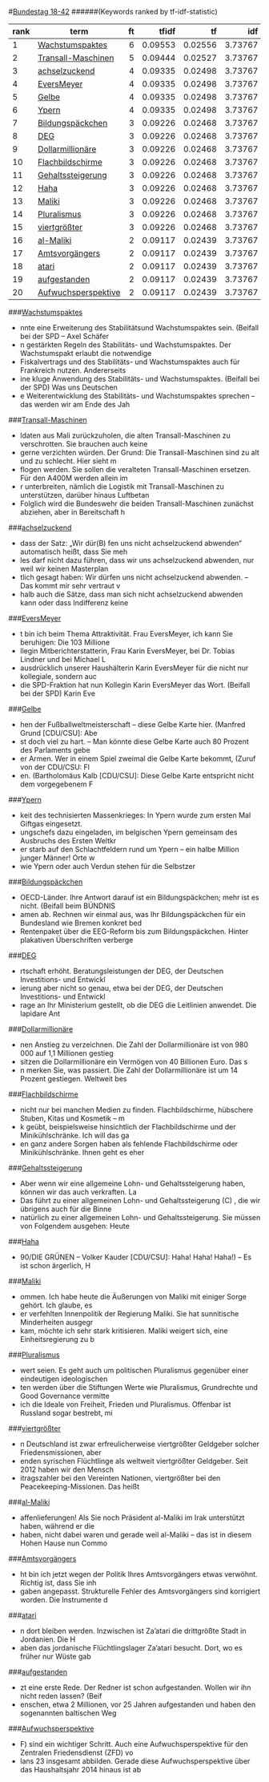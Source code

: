 #<a href='http://dip21.bundestag.de/dip21/btp/18/18042.pdf' target='x'>Bundestag 18-42</a> 
######(Keywords ranked by tf-idf-statistic) 

rank | term | ft | tfidf | tf | idf
--- | --- | ---: | ---: | ---: | ---:
1 | [Wachstumspaktes](#wachstumspaktes) | 6 | 0.09553 | 0.02556 | 3.73767
2 | [Transall-Maschinen](#transall-maschinen) | 5 | 0.09444 | 0.02527 | 3.73767
3 | [achselzuckend](#achselzuckend) | 4 | 0.09335 | 0.02498 | 3.73767
4 | [EversMeyer](#eversmeyer) | 4 | 0.09335 | 0.02498 | 3.73767
5 | [Gelbe](#gelbe) | 4 | 0.09335 | 0.02498 | 3.73767
6 | [Ypern](#ypern) | 4 | 0.09335 | 0.02498 | 3.73767
7 | [Bildungspäckchen](#bildungspäckchen) | 3 | 0.09226 | 0.02468 | 3.73767
8 | [DEG](#deg) | 3 | 0.09226 | 0.02468 | 3.73767
9 | [Dollarmillionäre](#dollarmillionäre) | 3 | 0.09226 | 0.02468 | 3.73767
10 | [Flachbildschirme](#flachbildschirme) | 3 | 0.09226 | 0.02468 | 3.73767
11 | [Gehaltssteigerung](#gehaltssteigerung) | 3 | 0.09226 | 0.02468 | 3.73767
12 | [Haha](#haha) | 3 | 0.09226 | 0.02468 | 3.73767
13 | [Maliki](#maliki) | 3 | 0.09226 | 0.02468 | 3.73767
14 | [Pluralismus](#pluralismus) | 3 | 0.09226 | 0.02468 | 3.73767
15 | [viertgrößter](#viertgrößter) | 3 | 0.09226 | 0.02468 | 3.73767
16 | [al-Maliki](#al-maliki) | 2 | 0.09117 | 0.02439 | 3.73767
17 | [Amtsvorgängers](#amtsvorgängers) | 2 | 0.09117 | 0.02439 | 3.73767
18 | [atari](#atari) | 2 | 0.09117 | 0.02439 | 3.73767
19 | [aufgestanden](#aufgestanden) | 2 | 0.09117 | 0.02439 | 3.73767
20 | [Aufwuchsperspektive](#aufwuchsperspektive) | 2 | 0.09117 | 0.02439 | 3.73767 

###[Wachstumspaktes](#bundestag-18-42)

* nnte eine Erweiterung des Stabilitätsund Wachstumspaktes sein. (Beifall bei der SPD – Axel Schäfer
* n gestärkten Regeln des Stabilitäts- und Wachstumspaktes. Der Wachstumspakt erlaubt die notwendige
*  Fiskalvertrags und des Stabilitäts- und Wachstumspaktes auch für Frankreich nutzen. Andererseits 
* ine kluge Anwendung des Stabilitäts- und Wachstumspaktes. (Beifall bei der SPD) Was uns Deutschen 
* e Weiterentwicklung des Stabilitäts- und Wachstumspaktes sprechen – das werden wir am Ende des Jah 

###[Transall-Maschinen](#bundestag-18-42)

* ldaten aus Mali zurückzuholen, die alten Transall-Maschinen zu verschrotten. Sie brauchen auch keine 
*  gerne verzichten würden. Der Grund: Die Transall-Maschinen sind zu alt und zu schlecht. Hier sieht m
* flogen werden. Sie sollen die veralteten Transall-Maschinen ersetzen. Für den A400M werden allein im 
* r unterbreiten, nämlich die Logistik mit Transall-Maschinen zu unterstützen, darüber hinaus Luftbetan
*  Folglich wird die Bundeswehr die beiden Transall-Maschinen zunächst abziehen, aber in Bereitschaft h 

###[achselzuckend](#bundestag-18-42)

* dass der Satz: „Wir dür(B) fen uns nicht achselzuckend abwenden“ automatisch heißt, dass Sie meh
* les darf nicht dazu führen, dass wir uns achselzuckend abwenden, nur weil wir keinen Masterplan 
* tlich gesagt haben: Wir dürfen uns nicht achselzuckend abwenden. – Das kommt mir sehr vertraut v
* halb auch die Sätze, dass man sich nicht achselzuckend abwenden kann oder dass Indifferenz keine 

###[EversMeyer](#bundestag-18-42)

* t bin ich beim Thema Attraktivität. Frau EversMeyer, ich kann Sie beruhigen: Die 103 Millione
* llegin Mitberichterstatterin, Frau Karin EversMeyer, bei Dr. Tobias Lindner und bei Michael L
*  ausdrücklich unserer Haushälterin Karin EversMeyer für die nicht nur kollegiale, sondern auc
*  die SPD-Fraktion hat nun Kollegin Karin EversMeyer das Wort. (Beifall bei der SPD) Karin Eve 

###[Gelbe](#bundestag-18-42)

* hen der Fußballweltmeisterschaft – diese Gelbe Karte hier. (Manfred Grund [CDU/CSU]: Abe
* st doch viel zu hart. – Man könnte diese Gelbe Karte auch 80 Prozent des Parlaments gebe
* er Armen. Wer in einem Spiel zweimal die Gelbe Karte bekommt, (Zuruf von der CDU/CSU: Fl
* en. (Bartholomäus Kalb [CDU/CSU]: Diese Gelbe Karte entspricht nicht dem vorgegebenem F 

###[Ypern](#bundestag-18-42)

* keit des technisierten Massenkrieges: In Ypern wurde zum ersten Mal Giftgas eingesetzt. 
* ungschefs dazu eingeladen, im belgischen Ypern gemeinsam des Ausbruchs des Ersten Weltkr
* er starb auf den Schlachtfeldern rund um Ypern – ein halbe Million junger Männer! Orte w
* wie Ypern oder auch Verdun stehen für die Selbstzer 

###[Bildungspäckchen](#bundestag-18-42)

* OECD-Länder. Ihre Antwort darauf ist ein Bildungspäckchen; mehr ist es nicht. (Beifall beim BÜNDNIS
* amen ab. Rechnen wir einmal aus, was Ihr Bildungspäckchen für ein Bundesland wie Bremen konkret bed
*  Rentenpaket über die EEG-Reform bis zum Bildungspäckchen. Hinter plakativen Überschriften verberge 

###[DEG](#bundestag-18-42)

* rtschaft erhöht. Beratungsleistungen der DEG, der Deutschen Investitions- und Entwickl
* ierung aber nicht so genau, etwa bei der DEG, der Deutschen Investitions- und Entwickl
* rage an Ihr Ministerium gestellt, ob die DEG die Leitlinien anwendet. Die lapidare Ant 

###[Dollarmillionäre](#bundestag-18-42)

* nen Anstieg zu verzeichnen. Die Zahl der Dollarmillionäre ist von 980 000 auf 1,1 Millionen gestieg
* sitzen die Dollarmillionäre ein Vermögen von 40 Billionen Euro. Das s
* n merken Sie, was passiert. Die Zahl der Dollarmillionäre ist um 14 Prozent gestiegen. Weltweit bes 

###[Flachbildschirme](#bundestag-18-42)

*  nicht nur bei manchen Medien zu finden. Flachbildschirme, hübschere Stuben, Kitas und Kosmetik – m
* k geübt, beispielsweise hinsichtlich der Flachbildschirme und der Minikühlschränke. Ich will das ga
* en ganz andere Sorgen haben als fehlende Flachbildschirme oder Minikühlschränke. Ihnen geht es eher 

###[Gehaltssteigerung](#bundestag-18-42)

*  Aber wenn wir eine allgemeine Lohn- und Gehaltssteigerung haben, können wir das auch verkraften. La
* Das führt zu einer allgemeinen Lohn- und Gehaltssteigerung (C) , die wir übrigens auch für die Binne
* natürlich zu einer allgemeinen Lohn- und Gehaltssteigerung. Sie müssen von Folgendem ausgehen: Heute 

###[Haha](#bundestag-18-42)

* 90/DIE GRÜNEN – Volker Kauder [CDU/CSU]: Haha! Haha! Haha!) – Es ist schon ärgerlich, H 

###[Maliki](#bundestag-18-42)

* ommen. Ich habe heute die Äußerungen von Maliki mit einiger Sorge gehört. Ich glaube, es 
* er verfehlten Innenpolitik der Regierung Maliki. Sie hat sunnitische Minderheiten ausgegr
*  kam, möchte ich sehr stark kritisieren. Maliki weigert sich, eine Einheitsregierung zu b 

###[Pluralismus](#bundestag-18-42)

*  wert seien. Es geht auch um politischen Pluralismus gegenüber einer eindeutigen ideologischen
* ten werden über die Stiftungen Werte wie Pluralismus, Grundrechte und Good Governance vermitte
* ich die Ideale von Freiheit, Frieden und Pluralismus. Offenbar ist Russland sogar bestrebt, mi 

###[viertgrößter](#bundestag-18-42)

* n Deutschland ist zwar erfreulicherweise viertgrößter Geldgeber solcher Friedensmissionen, aber
* enden syrischen Flüchtlinge als weltweit viertgrößter Geldgeber. Seit 2012 haben wir den Mensch
* itragszahler bei den Vereinten Nationen, viertgrößter bei den Peacekeeping-Missionen. Das heißt 

###[al-Maliki](#bundestag-18-42)

* affenlieferungen! Als Sie noch Präsident al-Maliki im Irak unterstützt haben, während er die
* haben, nicht dabei waren und gerade weil al-Maliki – das ist in diesem Hohen Hause nun Commo 

###[Amtsvorgängers](#bundestag-18-42)

* ht bin ich jetzt wegen der Politik Ihres Amtsvorgängers etwas verwöhnt. Richtig ist, dass Sie inh
* gaben angepasst. Strukturelle Fehler des Amtsvorgängers sind korrigiert worden. Die Instrumente d 

###[atari](#bundestag-18-42)

* n dort bleiben werden. Inzwischen ist Za’atari die drittgrößte Stadt in Jordanien. Die H
* aben das jordanische Flüchtlingslager Za’atari besucht. Dort, wo es früher nur Wüste gab 

###[aufgestanden](#bundestag-18-42)

* zt eine erste Rede. Der Redner ist schon aufgestanden. Wollen wir ihn nicht reden lassen? (Beif
* enschen, etwa 2 Millionen, vor 25 Jahren aufgestanden und haben den sogenannten baltischen Weg  

###[Aufwuchsperspektive](#bundestag-18-42)

* F) sind ein wichtiger Schritt. Auch eine Aufwuchsperspektive für den Zentralen Friedensdienst (ZFD) vo
* lans 23 insgesamt abbilden. Gerade diese Aufwuchsperspektive über das Haushaltsjahr 2014 hinaus ist ab 

